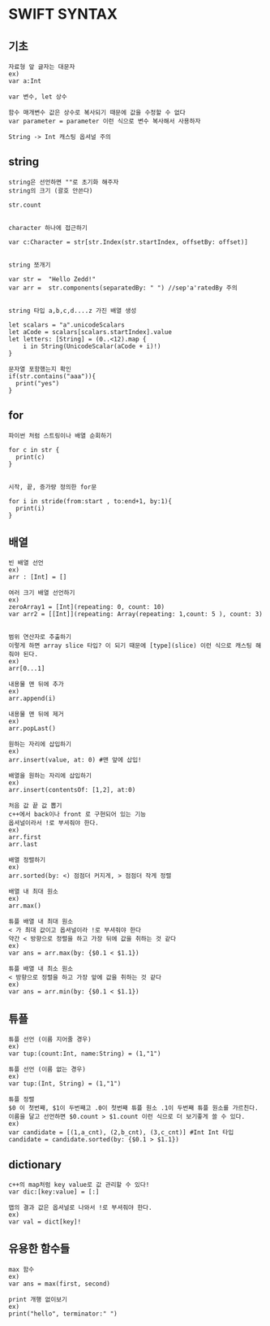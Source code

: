 # SWIFT SYNTAX
## 기초
    자료형 앞 글자는 대문자
    ex)
    var a:Int

    var 변수, let 상수

    함수 매개변수 값은 상수로 복사되기 때문에 값을 수정할 수 없다
    var parameter = parameter 이런 식으로 변수 복사해서 사용하자

    String -> Int 캐스팅 옵셔널 주의

## string
    string은 선언하면 ""로 초기화 해주자
    string의 크기 (괄호 안쓴다)

    str.count


    character 하나에 접근하기

    var c:Character = str[str.Index(str.startIndex, offsetBy: offset)]


    string 쪼개기

    var str =  "Hello Zedd!"
    var arr =  str.components(separatedBy: " ") //sep'a'ratedBy 주의


    string 타입 a,b,c,d....z 가진 배열 생성

    let scalars = "a".unicodeScalars
    let aCode = scalars[scalars.startIndex].value
    let letters: [String] = (0..<12).map {
        i in String(UnicodeScalar(aCode + i)!)
    }

    문자열 포함했는지 확인
    if(str.contains("aaa")){
      print("yes")
    }

## for
    파이썬 처럼 스트링이나 배열 순회하기

    for c in str {
      print(c)
    }


    시작, 끝, 증가량 정의한 for문

    for i in stride(from:start , to:end+1, by:1){
      print(i)
    }


## 배열
    빈 배열 선언
    ex)
    arr : [Int] = []

    여러 크기 배열 선언하기
    ex)
    zeroArray1 = [Int](repeating: 0, count: 10)
    var arr2 = [[Int]](repeating: Array(repeating: 1,count: 5 ), count: 3)


    범위 연산자로 추출하기
    이렇게 하면 array slice 타입? 이 되기 때문에 [type](slice) 이런 식으로 캐스팅 해줘야 된다.
    ex)
    arr[0...1]

    내용물 맨 뒤에 추가
    ex)
    arr.append(i)

    내용물 맨 뒤에 제거
    ex)
    arr.popLast()

    원하는 자리에 삽입하기
    ex)
    arr.insert(value, at: 0) #맨 앞에 삽입!

    배열을 원하는 자리에 삽입하기
    ex)
    arr.insert(contentsOf: [1,2], at:0)

    처음 값 끝 값 뽑기
    c++에서 back이나 front 로 구현되어 있는 기능
    옵셔널이라서 !로 부셔줘야 한다.
    ex)
    arr.first
    arr.last

    배열 정렬하기
    ex)
    arr.sorted(by: <) 점점더 커지게, > 점점더 작게 정렬

    배열 내 최대 원소
    ex)
    arr.max()

    튜플 배열 내 최대 원소
    < 가 최대 값이고 옵셔널이라 !로 부셔줘야 한다
    약간 < 방향으로 정렬을 하고 가장 뒤에 값을 취하는 것 같다
    ex)
    var ans = arr.max(by: {$0.1 < $1.1})

    튜플 배열 내 최소 원소
    < 방향으로 정렬을 하고 가장 앞에 값을 취하는 것 같다
    ex)
    var ans = arr.min(by: {$0.1 < $1.1})


## 튜플
    튜플 선언 (이름 지어줄 경우)
    ex)
    var tup:(count:Int, name:String) = (1,"1")

    튜플 선언 (이름 없는 경우)
    ex)
    var tup:(Int, String) = (1,"1")

    튜플 정렬
    $0 이 첫번째, $1이 두번째고 .0이 첫번째 튜플 원소 .1이 두번째 튜플 원소를 가르친다.
    이름을 달고 선언하면 $0.count > $1.count 이런 식으로 더 보기좋게 쓸 수 있다.
    ex)
    var candidate = [(1,a_cnt), (2,b_cnt), (3,c_cnt)] #Int Int 타입
    candidate = candidate.sorted(by: {$0.1 > $1.1})

## dictionary
    c++의 map처럼 key value로 값 관리할 수 있다!
    var dic:[key:value] = [:]

    맵의 결과 값은 옵셔널로 나와서 !로 부셔줘야 한다.
    ex)
    var val = dict[key]!

## 유용한 함수들
    max 함수
    ex)
    var ans = max(first, second)

    print 개행 없이보기
    ex)
    print("hello", terminator:" ")
